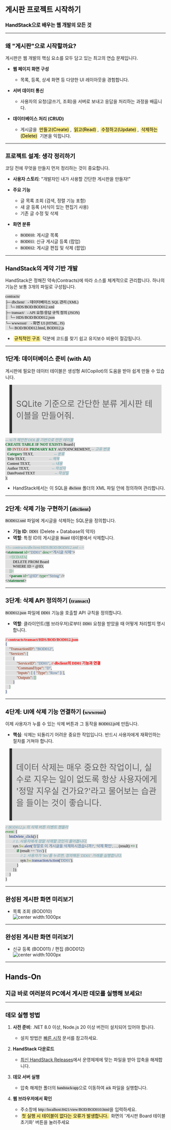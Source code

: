 ﻿---
marp: true
theme: gaia
_class: lead
footer: QCN
paginate: true
backgroundColor: #fff
---

<style>
:root {
  font-family: Pretendard;
  --border-color: #303030;
  --text-color: #0a0a0a;
  --bg-color-alt: #dadada;
  --mark-background: #ffef92;
}

h1 {
  border-bottom: none;
  font-size: 1.6em;
}

h2 {
  border-bottom: none;
  font-size: 1.3em;
}

h3 {
  font-size: 1.1em;
}

h4 {
  font-size: 1.05em;
}

h5 {
  font-size: 1em;
}

h6 {
  font-size: 0.9em;
}

h1,
h2,
h3,
h4,
h5,
h6 {
  color: var(--text-color);
}

code:not([class*="language-"]) {
  font-family: D2Coding;
  color: #000;
  vertical-align: text-bottom;
  background-color: rgba(100, 100, 100, 0.2);
}

section {
  padding: 1rem;
  border-bottom: 1px solid #000;
  background-image: linear-gradient(to bottom right, #f7f7f7 0%, #d3d3d3 100%);
}

section > h2 {
  border-bottom: 4px solid #17344f;
}

section table {
    margin: auto;
    margin-top: 1rem;
    font-size: 28px;
}

section::after {
  font-size: 0.75em;
  content: attr(data-marpit-pagination) " / " attr(data-marpit-pagination-total);
}

img[alt~="center"] {
  display: block;
  margin: 0 auto;
}

blockquote {
  font-size: 26px;
  border-left: 8px solid var(--border-color);
  background: var(--bg-color-alt);
  margin: 0.5em;
  padding: 0.5em;
}

blockquote::before,
blockquote::after {
    content: '';
}

mark {
  background-color: var(--mark-background);
  padding: 0 2px 2px;
  border-radius: 4px;
  margin: 0 2px;
}

section.tinytext>p,
section.tinytext>ul,
section.tinytext>blockquote {
  font-size: 0.65em;
}
</style>

# 게시판 프로젝트 시작하기

### HandStack으로 배우는 웹 개발의 모든 것

---

## 왜 "게시판"으로 시작할까요?

게시판은 웹 개발의 핵심 요소를 모두 담고 있는 최고의 연습 문제입니다.

- **웹 페이지 화면 구성**
  - 목록, 등록, 상세 화면 등 다양한 UI 레이아웃을 경험합니다.

- **서버 데이터 통신**
  - 사용자의 요청(글쓰기, 조회)을 서버로 보내고 응답을 처리하는 과정을 배웁니다.

- **데이터베이스 처리 (CRUD)**
  - 게시글을 <mark>만들고(Create)</mark>, <mark>읽고(Read)</mark>, <mark>수정하고(Update)</mark>, <mark>삭제하는(Delete)</mark> 기본을 익힙니다.

---

## 프로젝트 설계: 생각 정리하기

코딩 전에 무엇을 만들지 먼저 정리하는 것이 중요합니다.

- **사용자 스토리**: "개발자인 내가 사용할 간단한 게시판을 만들자!"
- **주요 기능**
  - 글 목록 조회 (검색, 정렬 기능 포함)
  - 새 글 등록 (서식이 있는 편집기 사용)
  - 기존 글 수정 및 삭제

- **화면 분류**
  - `BOD010`: 게시글 목록
  - `BOD011`: 신규 게시글 등록 (팝업)
  - `BOD012`: 게시글 편집 및 삭제 (팝업)

---

## HandStack의 계약 기반 개발

HandStack은 정해진 약속(Contracts)에 따라 소스를 체계적으로 관리합니다.
하나의 기능은 보통 3개의 파일로 구성됩니다.

```
contracts/
├─ dbclient/   - 데이터베이스 SQL 관리 (XML)
│  └─ HDS/BOD/BOD012.xml
├─ transact/   - API 요청/응답 규칙 정의 (JSON)
│  └─ HDS/BOD/BOD012.json
└─ wwwroot/    - 화면 UI (HTML, JS)
   └─ BOD/BOD012.html, BOD012.js
```
- <mark>규칙적인 구조</mark> 덕분에 코드를 찾기 쉽고 유지보수 비용이 절감됩니다.

---

## 1단계: 데이터베이스 준비 (with AI)

게시판에 필요한 데이터 테이블은 생성형 AI(Copilot)의 도움을 받아 쉽게 만들 수 있습니다.

> SQLite 기준으로 간단한 분류 게시판 테이블을 만들어줘.

```sql
-- AI가 제안한 DDL을 기반으로 만든 테이블
CREATE TABLE IF NOT EXISTS Board (
  ID INTEGER PRIMARY KEY AUTOINCREMENT, -- 고유 번호
  Category TEXT,                      -- 분류
  Title TEXT,                         -- 제목
  Content TEXT,                       -- 내용
  Author TEXT,                        -- 작성자
  DatePosted TEXT                     -- 작성일
);
```

- HandStack에서는 이 SQL을 `dbclient` 폴더의 XML 파일 안에 정의하여 관리합니다.

---

## 2단계: 삭제 기능 구현하기 (`dbclient`)

`BOD012.xml` 파일에 게시글을 삭제하는 SQL문을 정의합니다.

- **기능 ID**: `DD01` (Delete + Database의 약자)
- **역할**: 특정 ID의 게시글을 `Board` 테이블에서 삭제합니다.

```xml
<!-- contracts/dbclient/HDS/BOD/BOD012.xml -->
<statement id="DD01" desc="게시글 삭제">
    <![CDATA[
        DELETE FROM Board
        WHERE ID = @ID;
    ]]>
    <param id="@ID" type="String" />
</statement>
```

---

## 3단계: 삭제 API 정의하기 (`transact`)

`BOD012.json` 파일에 `DD01` 기능을 호출할 API 규칙을 정의합니다.

- **역할**: 클라이언트(웹 브라우저)로부터 `DD01` 요청을 받았을 때 어떻게 처리할지 명시합니다.

```json
// contracts/transact/HDS/BOD/BOD012.json
{
    "TransactionID": "BOD012",
    "Services": [
        {
            "ServiceID": "DD01", // dbclient의 DD01 기능과 연결
            "CommandType": "D",
            "Inputs": [ { "Type": "Row" } ],
            "Outputs": []
        }
    ]
}
```

---

## 4단계: UI에 삭제 기능 연결하기 (`wwwroot`)

이제 사용자가 누를 수 있는 삭제 버튼과 그 동작을 `BOD012.js`에 만듭니다.

- **핵심**: 삭제는 되돌리기 어려운 중요한 작업입니다. 반드시 사용자에게 재확인하는 절차를 거쳐야 합니다.

> 데이터 삭제는 매우 중요한 작업이니, 실수로 지우는 일이 없도록 항상 사용자에게 '정말 지우실 건가요?'라고 물어보는 습관을 들이는 것이 좋습니다.

```javascript
// BOD012.js 의 삭제 버튼 이벤트 핸들러
event: {
    btnDelete_click() {
        // 1. 사용자에게 정말 삭제할 것인지 물어봅니다.
        syn.$w.alert('정말로 이 게시글을 삭제하시겠습니까?', '삭제 확인', ..., (result) => {
            if (result == 'Yes') {
                // 2. 사용자가 'Yes'를 누르면, 정의해둔 'DD01' 거래를 실행합니다.
                syn.$w.transactionAction('DD01');
            }
        });
    }
}
```

---

## 완성된 게시판 화면 미리보기

- 목록 조회 (BOD010)
![center width:1000px](https://raw.githubusercontent.com/handstack77/handstack-docs/master/docs/startup/handsonlab/img/BOD010.png)

---

## 완성된 게시판 화면 미리보기

- 신규 등록 (BOD011) / 편집 (BOD012)
![center width:1000px](https://raw.githubusercontent.com/handstack77/handstack-docs/master/docs/startup/handsonlab/img/BOD011.png)

---

<!-- _class: lead -->

# Hands-On
## 지금 바로 여러분의 PC에서 게시판 데모를 실행해 보세요!

---

## 데모 실행 방법

1. **사전 준비**: .NET 8.0 이상, Node.js 20 이상 버전이 설치되어 있어야 합니다.
   - 설치 방법은 [빠른 시작](https://handstack.kr/docs/startup/빠른-시작) 문서를 참고하세요.

2. **HandStack 다운로드**
   - [최신 HandStack Releases](https://github.com/handstack77/handstack/releases)에서 운영체제에 맞는 파일을 받아 압축을 해제합니다.

3. **데모 서버 실행**
   - 압축 해제한 폴더의 `handstack/app`으로 이동하여 `ack` 파일을 실행합니다.

4. **웹 브라우저에서 확인**
   - 주소창에 `http://localhost:8421/view/BOD/BOD010.html`을 입력하세요.
   - <mark>첫 실행 시 테이블이 없다는 오류가 발생합니다.</mark> 화면의 '게시판 Board 테이블 초기화' 버튼을 눌러주세요